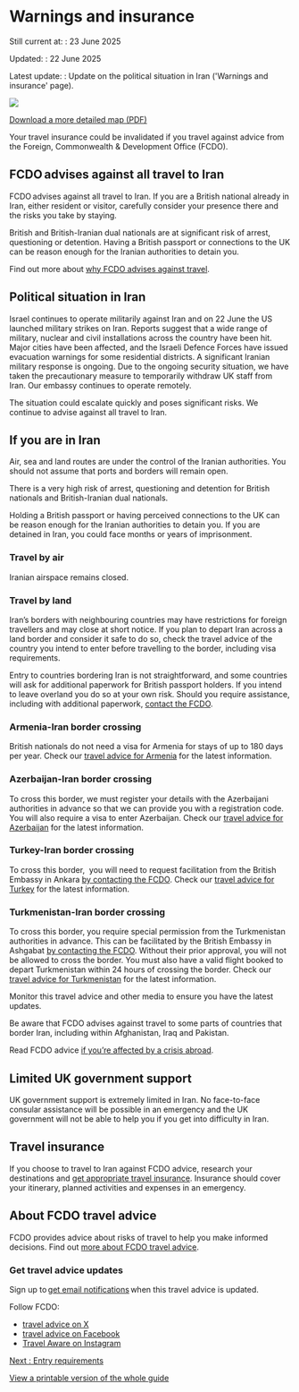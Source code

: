 # Warnings and insurance

Still current at:
:   23 June 2025

Updated:
:   22 June 2025

Latest update:
:   Update on the political situation in Iran ('Warnings and insurance' page).

![](https://assets.publishing.service.gov.uk/media/627e359b8fa8f53f99901991/FCDO__TA__021_-_Iran_Travel_Advice_Ed5__WEB_.jpg)


[Download a more detailed map (PDF)](https://assets.publishing.service.gov.uk/media/627e359be90e0721b27ff8c2/FCDO__TA__021_-_Iran_Travel_Advice_Ed5.pdf)

Your travel insurance could be invalidated if you travel against advice from the Foreign, Commonwealth & Development Office (FCDO).

## FCDO advises against all travel to Iran

FCDO advises against all travel to Iran. If you are a British national already in Iran, either resident or visitor, carefully consider your presence there and the risks you take by staying.

British and British-Iranian dual nationals are at significant risk of arrest, questioning or detention. Having a British passport or connections to the UK can be reason enough for the Iranian authorities to detain you.

Find out more about [why FCDO advises against travel](https://www.gov.uk/foreign-travel-advice/iran/safety-and-security).

## Political situation in Iran

Israel continues to operate militarily against Iran and on 22 June the US launched military strikes on Iran. Reports suggest that a wide range of military, nuclear and civil installations across the country have been hit. Major cities have been affected, and the Israeli Defence Forces have issued evacuation warnings for some residential districts. A significant Iranian military response is ongoing. Due to the ongoing security situation, we have taken the precautionary measure to temporarily withdraw UK staff from Iran. Our embassy continues to operate remotely.

The situation could escalate quickly and poses significant risks. We continue to advise against all travel to Iran.

## If you are in Iran

Air, sea and land routes are under the control of the Iranian authorities. You should not assume that ports and borders will remain open.

There is a very high risk of arrest, questioning and detention for British nationals and British-Iranian dual nationals.

Holding a British passport or having perceived connections to the UK can be reason enough for the Iranian authorities to detain you. If you are detained in Iran, you could face months or years of imprisonment.

### Travel by air

Iranian airspace remains closed.

### Travel by land

Iran’s borders with neighbouring countries may have restrictions for foreign travellers and may close at short notice. If you plan to depart Iran across a land border and consider it safe to do so, check the travel advice of the country you intend to enter before travelling to the border, including visa requirements.

Entry to countries bordering Iran is not straightforward, and some countries will ask for additional paperwork for British passport holders. If you intend to leave overland you do so at your own risk. Should you require assistance, including with additional paperwork, [contact the FCDO](https://www.contact.service.csd.fcdo.gov.uk/posts/iran/british-embassy-tehran).

### Armenia-Iran border crossing

British nationals do not need a visa for Armenia for stays of up to 180 days per year. Check our [travel advice for Armenia](https://www.gov.uk/foreign-travel-advice/armenia) for the latest information.

### Azerbaijan-Iran border crossing

To cross this border, we must register your details with the Azerbaijani authorities in advance so that we can provide you with a registration code. You will also require a visa to enter Azerbaijan. Check our [travel advice for Azerbaijan](https://www.gov.uk/foreign-travel-advice/azerbaijan) for the latest information.

### Turkey-Iran border crossing

To cross this border,  you will need to request facilitation from the British Embassy in Ankara [by contacting the FCDO](https://www.contact.service.csd.fcdo.gov.uk/home). Check our [travel advice for Turkey](https://www.gov.uk/foreign-travel-advice/turkey) for the latest information.

### Turkmenistan-Iran border crossing

To cross this border, you require special permission from the Turkmenistan authorities in advance. This can be facilitated by the British Embassy in Ashgabat [by contacting the FCDO](https://www.contact.service.csd.fcdo.gov.uk/home). Without their prior approval, you will not be allowed to cross the border. You must also have a valid flight booked to depart Turkmenistan within 24 hours of crossing the border. Check our [travel advice for Turkmenistan](https://www.gov.uk/foreign-travel-advice/turkmenistan) for the latest information.

Monitor this travel advice and other media to ensure you have the latest updates.

Be aware that FCDO advises against travel to some parts of countries that border Iran, including within Afghanistan, Iraq and Pakistan.

Read FCDO advice [if you’re affected by a crisis abroad](https://www.gov.uk/guidance/how-to-deal-with-a-crisis-overseas).

## Limited UK government support

UK government support is extremely limited in Iran. No face-to-face consular assistance will be possible in an emergency and the UK government will not be able to help you if you get into difficulty in Iran.

## Travel insurance

If you choose to travel to Iran against FCDO advice, research your destinations and [get appropriate travel insurance](https://www.gov.uk/guidance/foreign-travel-insurance). Insurance should cover your itinerary, planned activities and expenses in an emergency.

## About FCDO travel advice

FCDO provides advice about risks of travel to help you make informed decisions. Find out [more about FCDO travel advice](https://www.gov.uk/guidance/about-foreign-commonwealth-development-office-travel-advice).

### Get travel advice updates

Sign up to [get email notifications](https://www.gov.uk/foreign-travel-advice/iran/email-signup) when this travel advice is updated.

Follow FCDO:

* [travel advice on X](https://x.com/fcdotravelgovuk)
* [travel advice on Facebook](https://www.facebook.com/FCDOTravel/)
* [Travel Aware on Instagram](https://www.instagram.com/accounts/login/?next=https%3A%2F%2Fwww.instagram.com%2Ftravelaware%2F&is_from_rle)

[Next
:
Entry requirements](/foreign-travel-advice/iran/entry-requirements)

[View a printable version of the whole guide](/foreign-travel-advice/iran/print)